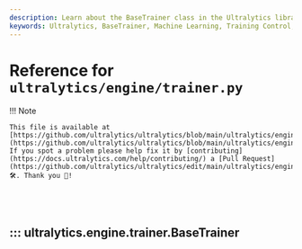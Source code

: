```yaml
---
description: Learn about the BaseTrainer class in the Ultralytics library. From training control, customization to advanced usage.
keywords: Ultralytics, BaseTrainer, Machine Learning, Training Control, Python library
---
```


# Reference for `ultralytics/engine/trainer.py`

!!! Note

    This file is available at [https://github.com/ultralytics/ultralytics/blob/main/ultralytics/engine/trainer.py](https://github.com/ultralytics/ultralytics/blob/main/ultralytics/engine/trainer.py). If you spot a problem please help fix it by [contributing](https://docs.ultralytics.com/help/contributing/) a [Pull Request](https://github.com/ultralytics/ultralytics/edit/main/ultralytics/engine/trainer.py) 🛠️. Thank you 🙏!

<br><br>

## ::: ultralytics.engine.trainer.BaseTrainer

<br><br>
